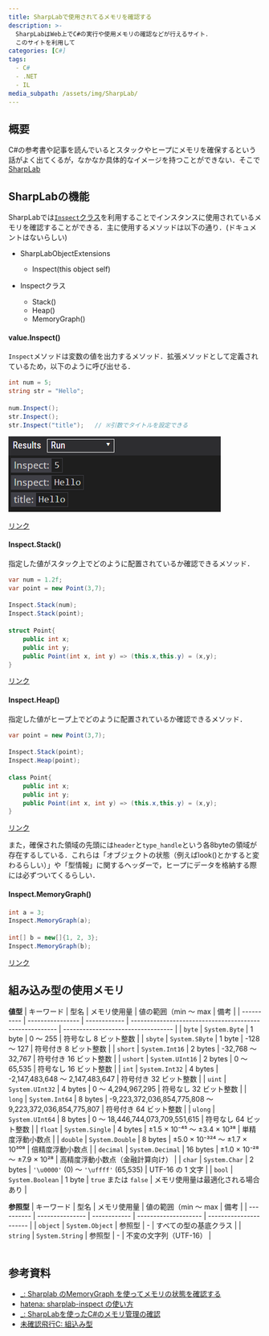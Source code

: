 ```yaml
---
title: SharpLabで使用されてるメモリを確認する
description: >-
  SharpLabはWeb上でC#の実行や使用メモリの確認などが行えるサイト．
  このサイトを利用して
categories: [C#]
tags:
  - C#
  - .NET
  - IL
media_subpath: /assets/img/SharpLab/
---
```


## 概要

C#の参考書や記事を読んでいるとスタックやヒープにメモリを確保するという話がよく出てくるが，なかなか具体的なイメージを持つことができない．そこで[SharpLab][SharpLab]


## SharpLabの機能
SharpLabでは[`Inspect`クラス][Inspectクラス]を利用することでインスタンスに使用されているメモリを確認することができる．主に使用するメソッドは以下の通り．(ドキュメントはないらしい)
  
- SharpLabObjectExtensions
  - Inspect(this object self)

- Inspectクラス
  - Stack()
  - Heap()
  - MemoryGraph()

#### value.Inspect()

`Inspect`メソッドは変数の値を出力するメソッド．拡張メソッドとして定義されているため，以下のように呼び出せる．

```cs
int num = 5;
string str = "Hello";

num.Inspect();
str.Inspect();
str.Inspect("title");   // ※引数でタイトルを設定できる
```
![alt text](SharpLab_Inspect_01.png)

[リンク](https://sharplab.io/#v2:EYLgHgbALANALiATgVwHYB8CWq4AJXIC2uAvLgKwDcAsAFAACAjAAy4DOcipuARABIBTADZCA9jxq06BQgDoAkqjYAHAQGM4ACgCUkjogVLVGnXs6GV6rTziY4QgT11A)


#### Inspect.Stack()
指定した値がスタック上でどのように配置されているか確認できるメソッド．

```cs
var num = 1.2f;
var point = new Point(3,7); 

Inspect.Stack(num);
Inspect.Stack(point);

struct Point{
    public int x;
    public int y;
    public Point(int x, int y) => (this.x,this.y) = (x,y);
}
```
<!-- ![alt text](SharpLab_Stack_01.png) -->

[リンク](https://sharplab.io/#v2:C4LgTgrgdgPgbgQzAAihAtsgvMgjAOgCYAzAbgFgAoRFABwHsBLKYbVAUwHdkAFJlgBQBmADQB2AJSlkVKgEkoAZ1rsAxsHwBlYAlUBrAWnRT5Sleq079Ahs2AnKVRcEjre/YAG8qyX8gACQsh2yAAeFJR+AUEhAJ4RUYHudgIhoSLBLMixEtgAfMgCwAAWjIr46SVl+DlsAuk5EQC+QA===)

#### Inspect.Heap()
指定した値がヒープ上でどのように配置されているか確認できるメソッド．

```cs
var point = new Point(3,7); 

Inspect.Stack(point);
Inspect.Heap(point);

class Point{
    public int x;
    public int y;
    public Point(int x, int y) => (this.x,this.y) = (x,y);
}
```

<!-- ![alt text](SharpLab_Heap_01.png) -->

[リンク](https://sharplab.io/#v2:C4LgTgrgdgPgbgQzAAgA4HsCWVjILzJQCmA7sgApY4AUAzADQDsAlANzICwAUNwJJQBnVEQDGwAHQBlYAhEBrahmzA2fQcLHiAEkQSpFVFa27cAAgCYKhgN7dk95KdrJlyAB7GuDx89cBPT28nK2VqVzd6FxxkP2Z8AD5kamAAC0wBcQjU9PFY/CSI2M8AX24gA=)


また，確保された領域の先頭には`header`と`type_handle`という各8byteの領域が存在するしている．これらは「オブジェクトの状態（例えばlook()とかすると変わるらしい）」や「型情報」に関するヘッダーで，ヒープにデータを格納する際には必ずついてくるらしい．


#### Inspect.MemoryGraph()

```cs
int a = 3;
Inspect.MemoryGraph(a);

int[] b = new[]{1, 2, 3};
Inspect.MemoryGraph(b);
```
<!-- ![alt text](SharpLab_MemoryGraph_01.png) -->

[リンク](https://sharplab.io/#v2:C4LgTgrgdgPgllYACAhkgvEgzAbgLABQAAgEwCsKAlPgYQsANoC6SARhklAKYDuzA3gEYANEhKisAXxqkyrakA==)


## 組み込み型の使用メモリ


**値型**
| キーワード | 型名             | メモリ使用量 | 値の範囲（min ～ max                                    | 備考                               |
| ---------- | ---------------- | ------------ | ------------------------------------------------------- | ---------------------------------- |
| `byte`     | `System.Byte`    | 1 byte       | 0 ～ 255                                                | 符号なし 8 ビット整数              |
| `sbyte`    | `System.SByte`   | 1 byte       | -128 ～ 127                                             | 符号付き 8 ビット整数              |
| `short`    | `System.Int16`   | 2 bytes      | -32,768 ～ 32,767                                       | 符号付き 16 ビット整数             |
| `ushort`   | `System.UInt16`  | 2 bytes      | 0 ～ 65,535                                             | 符号なし 16 ビット整数             |
| `int`      | `System.Int32`   | 4 bytes      | -2,147,483,648 ～ 2,147,483,647                         | 符号付き 32 ビット整数             |
| `uint`     | `System.UInt32`  | 4 bytes      | 0 ～ 4,294,967,295                                      | 符号なし 32 ビット整数             |
| `long`     | `System.Int64`   | 8 bytes      | -9,223,372,036,854,775,808 ～ 9,223,372,036,854,775,807 | 符号付き 64 ビット整数             |
| `ulong`    | `System.UInt64`  | 8 bytes      | 0 ～ 18,446,744,073,709,551,615                         | 符号なし 64 ビット整数             |
| `float`    | `System.Single`  | 4 bytes      | ±1.5 × 10⁻⁴⁵ ～ ±3.4 × 10³⁸                             | 単精度浮動小数点                   |
| `double`   | `System.Double`  | 8 bytes      | ±5.0 × 10⁻³²⁴ ～ ±1.7 × 10³⁰⁸                           | 倍精度浮動小数点                   |
| `decimal`  | `System.Decimal` | 16 bytes     | ±1.0 × 10⁻²⁸ ～ ±7.9 × 10²⁸                             | 高精度浮動小数点（金融計算向け）   |
| `char`     | `System.Char`    | 2 bytes      | `'\u0000'` (0) ～ `'\uffff'` (65,535)                   | UTF-16 の 1 文字                   |
| `bool`     | `System.Boolean` | 1 byte       | `true` または `false`                                   | メモリ使用量は最適化される場合あり |

**参照型**
| キーワード | 型名            | メモリ使用量 | 値の範囲（min ～ max | 備考                   |
| ---------- | --------------- | ------------ | -------------------- | ---------------------- |
| `object`   | `System.Object` | 参照型       | -                    | すべての型の基底クラス |
| `string`   | `System.String` | 参照型       | -                    | 不変の文字列（UTF-16） |


#### 

```cs

```


## 参考資料
- [_: Sharplab のMemoryGraph を使ってメモリの状態を確認する](https://tech.guitarrapc.com/entry/2019/02/14/055953)
- [hatena: sharplab-inspect の使い方](https://shikaku-sh.hatenablog.com/entry/c-sharp-how-to-use-sharplab-inspect)
- [_: SharpLabを使ったC#のメモリ管理の確認](https://soft-rime.com/post-9359/#google_vignette)
- [未確認飛行C: 組込み型](https://ufcpp.net/study/csharp/st_embeddedtype.html)

<!-- リンク -->
[SharpLab]: https://sharplab.io/
[Inspectクラス]: https://github.com/ashmind/SharpLab/blob/main/source/Runtime/Inspect.cs
[SharpLabObjectExtensionsクラス]: https://github.com/ashmind/SharpLab/blob/main/source/Runtime/SharpLabObjectExtensions.cs


[組み込み型]: https://learn.microsoft.com/ja-jp/dotnet/csharp/language-reference/builtin-types/built-in-types
